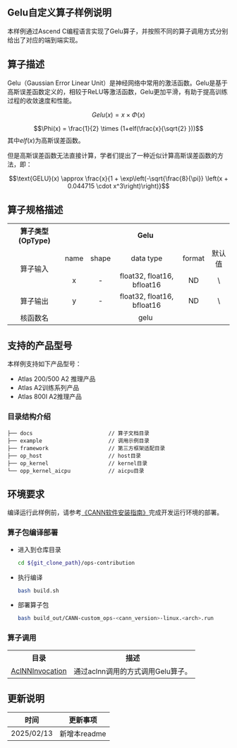## Gelu自定义算子样例说明 
本样例通过Ascend C编程语言实现了Gelu算子，并按照不同的算子调用方式分别给出了对应的端到端实现。




## 算子描述
Gelu（Gaussian Error Linear Unit）是神经网络中常用的激活函数。Gelu是基于高斯误差函数定义的，相较于ReLU等激活函数，Gelu更加平滑，有助于提高训练过程的收敛速度和性能。

$$Gelu(x) = x\times \Phi(x)$$

$$\Phi(x) = \frac{1}{2} \times (1+elf(\frac{x}{\sqrt{2} }))$$
其中$elf(x)$为高斯误差函数。

但是高斯误差函数无法直接计算，学者们提出了一种近似计算高斯误差函数的方法，即：

$$\text{GELU}(x) \approx \frac{x}{1 + \exp\left(-\sqrt{\frac{8}{\pi}} \left(x + 0.044715 \cdot x^3\right)\right)}$$

## 算子规格描述
<table>
<tr><th align="center">算子类型(OpType)</th><th colspan="5" align="center">Gelu</th></tr>
<tr><td rowspan="2" align="center">算子输入</td><td align="center">name</td><td align="center">shape</td><td align="center">data type</td><td align="center">format</td><td align="center">默认值</td></tr>

<tr><td align="center">x</td><td align="center">-</td><td align="center">float32, float16, bfloat16</td><td align="center">ND</td><td align="center">\</td></tr>

<tr><td rowspan="1" align="center">算子输出</td><td align="center">y</td><td align="center">-</td><td align="center">float32, float16, bfloat16</td><td align="center">ND</td><td align="center">\</td></tr>

<tr><td rowspan="1" align="center">核函数名</td><td colspan="5" align="center">gelu</td></td></tr>
</table>


## 支持的产品型号
本样例支持如下产品型号：
- Atlas 200/500 A2 推理产品
- Atlas A2训练系列产品
- Atlas 800I A2推理产品

### 目录结构介绍
```
├── docs                        // 算子文档目录
├── example                     // 调用示例目录
├── framework                   // 第三方框架适配目录
├── op_host                     // host目录
├── op_kernel                   // kernel目录
└── opp_kernel_aicpu            // aicpu目录
```

## 环境要求
编译运行此样例前，请参考[《CANN软件安装指南》](https://hiascend.com/document/redirect/CannCommunityInstSoftware)完成开发运行环境的部署。

### 算子包编译部署
  - 进入到仓库目录

    ```bash
    cd ${git_clone_path}/ops-contribution
    ```

  - 执行编译

    ```bash
    bash build.sh
    ```

  - 部署算子包

    ```bash
    bash build_out/CANN-custom_ops-<cann_version>-linux.<arch>.run
    ```
    
### 算子调用
<table>
    <th>目录</th><th>描述</th>
    <tr>
        <td><a href="./examples/AclNNInvocation"> AclNNInvocation</td><td>通过aclnn调用的方式调用Gelu算子。</td>
    </tr>
</table>

## 更新说明
| 时间 | 更新事项 |
|----|------|
| 2025/02/13 | 新增本readme |